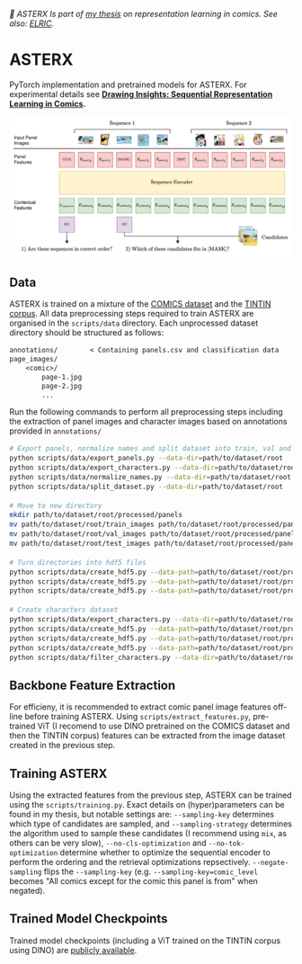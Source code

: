 *📜 ASTERX Is part of [my thesis](https://samtitar.github.io/drawing_insights/thesis.pdf) on representation learning in comics. See also: [ELRIC](https://github.com/samtitar/ELRIC).*

# ASTERX

PyTorch implementation and pretrained models for ASTERX. For experimental details see **[Drawing Insights: Sequential Representation Learning in Comics]().**

![ASTERX Diagram](.github/images/asterx.jpg)

## Data

ASTERX is trained on a mixture of the [COMICS dataset](https://obj.umiacs.umd.edu/comics/index.html) and the [TINTIN corpus](https://aclanthology.org/2022.lrec-1.736/). All data preprocessing steps required to train ASTERX are organised in the `scripts/data` directory. Each unprocessed dataset directory should be structured as follows:

```
annotations/        < Containing panels.csv and classification data
page_images/
    <comic>/
        page-1.jpg
        page-2.jpg
        ...
```

Run the following commands to perform all preprocessing steps including the extraction of panel images and character images based on annotations provided in `annotations/`

```bash
# Export panels, normalize names and split dataset into train, val and test
python scripts/data/export_panels.py --data-dir=path/to/dataset/root
python scripts/data/export_characters.py --data-dir=path/to/dataset/root
python scripts/data/normalize_names.py --data-dir=path/to/dataset/root
python scripts/data/split_dataset.py --data-dir=path/to/dataset/root

# Move to new directory
mkdir path/to/dataset/root/processed/panels
mv path/to/dataset/root/train_images path/to/dataset/root/processed/panels/train_images
mv path/to/dataset/root/val_images path/to/dataset/root/processed/panels/val_images
mv path/to/dataset/root/test_images path/to/dataset/root/processed/panels/test_images

# Turn directories into hdf5 files
python scripts/data/create_hdf5.py --data-path=path/to/dataset/root/processed/panels/train_images
python scripts/data/create_hdf5.py --data-path=path/to/dataset/root/processed/panels/val_images
python scripts/data/create_hdf5.py --data-path=path/to/dataset/root/processed/panels/test_images

# Create characters dataset
python scripts/data/export_characters.py --data-dir=path/to/dataset/root
python scripts/data/create_hdf5.py --data-path=path/to/dataset/root/processed/characters/train_images
python scripts/data/create_hdf5.py --data-path=path/to/dataset/root/processed/characters/val_images
python scripts/data/create_hdf5.py --data-path=path/to/dataset/root/processed/characters/test_images
python scripts/data/filter_characters.py --data-dir=path/to/dataset/root/processed/characters --indexing=path/to/dataset/root/annotations/characters_indexing.csv --min-frequency=25
```

## Backbone Feature Extraction
For efficieny, it is recommended to extract comic panel image features off-line before training ASTERX. Using `scripts/extract_features.py`, pre-trained ViT (I recomend to use DINO pretrained on the COMICS dataset and then the TINTIN corpus) features can be extracted from the image dataset created in the previous step.

## Training ASTERX
Using the extracted features from the previous step, ASTERX can be trained using the `scripts/training.py`. Exact details on (hyper)parameters can be found in my thesis, but notable settings are: `--sampling-key` determines which type of candidates are sampled, and `--sampling-strategy` determines the algorithm used to sample these candidates (I recommend using `mix`, as others can be very slow), `--no-cls-optimization` and `--no-tok-optimization` determine whether to optimize the sequential encoder to perform the ordering and the retrieval optimizations repsectively. `--negate-sampling` flips the `--sampling-key` (e.g. `--sampling-key=comic_level` becomes "All comics except for the comic this panel is from" when negated).

## Trained Model Checkpoints
Trained model checkpoints (including a ViT trained on the TINTIN corpus using DINO) are [publicly available](https://drive.google.com/drive/folders/1umCCyYNuD-yc_T7nmAbhQOhyDNxXWDNA?usp=sharing).
